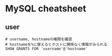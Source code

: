 # MySQL cheatsheet

## user
```
# username, hostnameの権限を確認
# hostnameを%に替えるとホストに関係なく情報がみられる
SHOW GRANTS FOR 'username'@'hostname'
```
